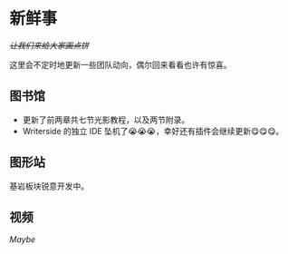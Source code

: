 # 新鲜事

<secondary-label ref="whats_new"/>

<show-structure depth="0"/>

<tldr>

*~~让我们来给大家画点饼~~*

这里会不定时地更新一些团队动向，偶尔回来看看也许有惊喜。
</tldr>

## 图书馆

- 更新了前两章共七节光影教程，以及两节附录。
- Writerside 的独立 IDE 坠机了😭😭😭，幸好还有插件会继续更新😋😋😋。

## 图形站

基岩板块锐意开发中。

## 视频

_Maybe_
